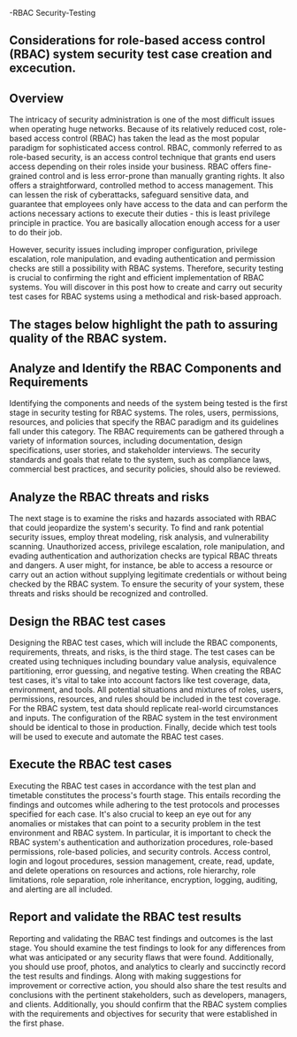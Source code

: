 -RBAC Security-Testing

## **Considerations for role-based access control (RBAC) system security test case creation and excecution.**

## **Overview**

The intricacy of security administration is one of the most difficult issues when operating huge networks. Because of its relatively reduced cost, role-based access control (RBAC) has taken the lead as the most popular paradigm for sophisticated access control.
RBAC, commonly referred to as role-based security, is an access control technique that grants end users access depending on their roles inside your business. RBAC offers fine-grained control and is less error-prone than manually granting rights. It also offers a straightforward, controlled method to access management.
This can lessen the risk of cyberattacks, safeguard sensitive data, and guarantee that employees only have access to the data and can perform the actions necessary actions to execute their duties - this is least privilege principle in practice. You are basically allocation enough access for a user to do their job.

However, security issues including improper configuration, privilege escalation, role manipulation, and evading authentication and permission checks are still a possibility with RBAC systems. Therefore, security testing is crucial to confirming the right and efficient implementation of RBAC systems. You will discover in this post how to create and carry out security test cases for RBAC systems using a methodical and risk-based approach.


## **The stages below highlight the path to assuring quality of the RBAC system.**


## Analyze and Identify the RBAC Components and Requirements

Identifying the components and needs of the system being tested is the first stage in security testing for RBAC systems. The roles, users, permissions, resources, and policies that specify the RBAC paradigm and its guidelines fall under this category. The RBAC requirements can be gathered through a variety of information sources, including documentation, design specifications, user stories, and stakeholder interviews. The security standards and goals that relate to the system, such as compliance laws, commercial best practices, and security policies, should also be reviewed.


## Analyze the RBAC threats and risks
The next stage is to examine the risks and hazards associated with RBAC that could jeopardize the system's security. To find and rank potential security issues, employ threat modeling, risk analysis, and vulnerability scanning. Unauthorized access, privilege escalation, role manipulation, and evading authentication and authorization checks are typical RBAC threats and dangers. A user might, for instance, be able to access a resource or carry out an action without supplying legitimate credentials or without being checked by the RBAC system. To ensure the security of your system, these threats and risks should be recognized and controlled.


## Design the RBAC test cases
Designing the RBAC test cases, which will include the RBAC components, requirements, threats, and risks, is the third stage. The test cases can be created using techniques including boundary value analysis, equivalence partitioning, error guessing, and negative testing. When creating the RBAC test cases, it's vital to take into account factors like test coverage, data, environment, and tools. All potential situations and mixtures of roles, users, permissions, resources, and rules should be included in the test coverage. For the RBAC system, test data should replicate real-world circumstances and inputs. The configuration of the RBAC system in the test environment should be identical to those in production. Finally, decide which test tools will be used to execute and automate the RBAC test cases.


## Execute the RBAC test cases
Executing the RBAC test cases in accordance with the test plan and timetable constitutes the process's fourth stage. This entails recording the findings and outcomes while adhering to the test protocols and processes specified for each case. It's also crucial to keep an eye out for any anomalies or mistakes that can point to a security problem in the test environment and RBAC system. In particular, it is important to check the RBAC system's authentication and authorization procedures, role-based permissions, role-based policies, and security controls. Access control, login and logout procedures, session management, create, read, update, and delete operations on resources and actions, role hierarchy, role limitations, role separation, role inheritance, encryption, logging, auditing, and alerting are all included.


## Report and validate the RBAC test results
Reporting and validating the RBAC test findings and outcomes is the last stage. You should examine the test findings to look for any differences from what was anticipated or any security flaws that were found. Additionally, you should use proof, photos, and analytics to clearly and succinctly record the test results and findings. Along with making suggestions for improvement or corrective action, you should also share the test results and conclusions with the pertinent stakeholders, such as developers, managers, and clients. Additionally, you should confirm that the RBAC system complies with the requirements and objectives for security that were established in the first phase.
